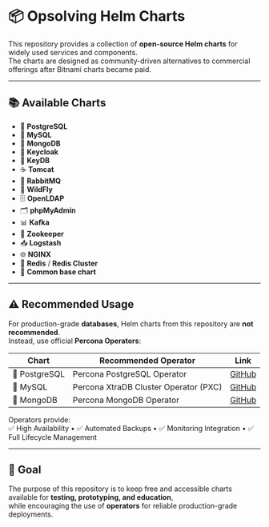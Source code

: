 # 📦 Opsolving Helm Charts

This repository provides a collection of **open-source Helm charts** for widely used services and components.  
The charts are designed as community-driven alternatives to commercial offerings after Bitnami charts became paid.

---

## 📚 Available Charts

- 🐘 **PostgreSQL**
- 🐬 **MySQL**
- 🍃 **MongoDB**
- 🦄 **Keycloak**
- 🔑 **KeyDB**
- ☕ **Tomcat**
- 🐇 **RabbitMQ**
- 🧩 **WildFly**
- 🗄️ **OpenLDAP**
- 🗂️ **phpMyAdmin**
- 📊 **Kafka**
- 📡 **Zookeeper**
- 📥 **Logstash**
- 🌐 **NGINX**
- 🔴 **Redis** / **Redis Cluster**
- 🔧 **Common base chart**

---

## ⚠️ Recommended Usage

For production-grade **databases**, Helm charts from this repository are **not recommended**.  
Instead, use official **Percona Operators**:

| Chart        | Recommended Operator                  | Link                                                                 |
|--------------|---------------------------------------|----------------------------------------------------------------------|
| 🐘 PostgreSQL | Percona PostgreSQL Operator           | [GitHub](https://github.com/percona/percona-helm-charts/tree/main/charts/pg-operator) |
| 🐬 MySQL      | Percona XtraDB Cluster Operator (PXC) | [GitHub](https://github.com/percona/percona-helm-charts/tree/main/charts/pxc-operator) |
| 🍃 MongoDB    | Percona MongoDB Operator              | [GitHub](https://github.com/percona/percona-helm-charts/tree/main/charts/psmdb-operator) |

Operators provide:  
✅ High Availability • ✅ Automated Backups • ✅ Monitoring Integration • ✅ Full Lifecycle Management

---

## 🎯 Goal

The purpose of this repository is to keep free and accessible charts available for **testing, prototyping, and education**,  
while encouraging the use of **operators** for reliable production-grade deployments.
